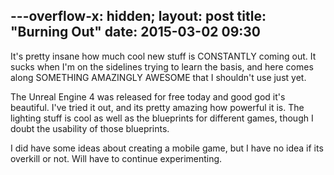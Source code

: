 ---overflow-x: hidden;
layout: post
title:  "Burning Out"
date:   2015-03-02 09:30
---
It's pretty insane how much cool new stuff is CONSTANTLY coming out. It sucks when I'm on the sidelines trying to learn the basis, and here comes along SOMETHING AMAZINGLY AWESOME that I shouldn't use just yet.

The Unreal Engine 4 was released for free today and good god it's beautiful. I've tried it out, and its pretty amazing how powerful it is. The lighting stuff is cool as well as the blueprints for different games, though I doubt the usability of those blueprints.

I did have some ideas about creating a mobile game, but I have no idea if its overkill or not. Will have to continue experimenting.
